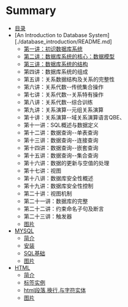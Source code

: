# Summary

* [目录](README.md)
* [An Introduction to Database System][./database_introduction/README.md]
    * [第一讲：初识数据库系统](./database_introduction/10001.md)
    * [第二讲：数据库系统的核心：数据模型](./database_introduction/10002.md)
    * [第三讲：数据库系统的结构](./database_introduction/10003.md)
    * 第四讲：数据库系统的组成
    * 第五讲：关系数据结构及关系的完整性
    * 第六讲：关系代数--传统集合操作
    * 第七讲：关系代数--关系特有操作
    * 第八讲：关系代数--综合训练
    * 第九讲：关系演算--元组关系演算
    * 第十讲：关系演算--域关系演算语言QBE、
    * 第十一讲：SQL概述与数据定义
    * 第十二讲：数据查询--单表查询
    * 第十三讲：数据查询--连接查询
    * 第十四讲：数据查询--嵌套查询
    * 第十五讲：数据查询--集合查询
    * 第十六讲：数据的更新与空值的处理
    * 第十七讲：视图
    * 第十八讲：数据库安全性概述
    * 第十九讲：数据库安全性控制
    * 第二十讲：视图机制
    * 第二十一讲：数据库的完整
    * 第二十二讲：约束命名子句及断言
    * 第二十三讲：触发器
    * [图片](./database_introduction/pictures/README.md)
* [MYSQL](./MYSQL/README.md)
    * [简介](./MYSQL/10001.md)
    * [安装](./MYSQL/10002.md)
    * [SQL基础](./MYSQL/10003.md)
    * [图片](./MYSQL/pictures/README.md)
* [HTML](./HTML/README.md)
    * [简介](./HTML/10001.md)
    * [标签实例](./HTML/10002.md)
    * [html段落,换行,与字符实体](./HTML/10003.md)
    * [图片](./HTML/README.md)


